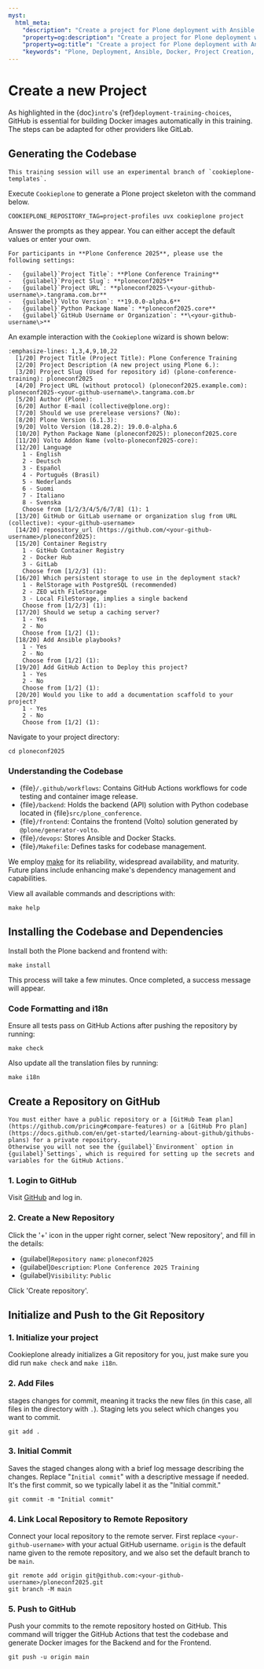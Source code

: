 ```yaml
---
myst:
  html_meta:
    "description": "Create a project for Plone deployment with Ansible and Docker"
    "property=og:description": "Create a project for Plone deployment with Ansible and Docker"
    "property=og:title": "Create a project for Plone deployment with Ansible and Docker"
    "keywords": "Plone, Deployment, Ansible, Docker, Project Creation, GitHub"
---
```


# Create a new Project

As highlighted in the {doc}`intro`'s {ref}`deployment-training-choices`, GitHub is essential for building Docker images automatically in this training.
The steps can be adapted for other providers like GitLab.

## Generating the Codebase

```{note}
This training session will use an experimental branch of `cookieplone-templates`.
```

Execute `Cookieplone` to generate a Plone project skeleton with the command below.

```shell
COOKIEPLONE_REPOSITORY_TAG=project-profiles uvx cookieplone project
```

Answer the prompts as they appear. You can either accept the default values or enter your own.

```{warning}
For participants in **Plone Conference 2025**, please use the following settings:

-   {guilabel}`Project Title`: **Plone Conference Training**
-   {guilabel}`Project Slug`: **ploneconf2025**
-   {guilabel}`Project URL`: **ploneconf2025-\<your-github-username\>.tangrama.com.br**
-   {guilabel}`Volto Version`: **19.0.0-alpha.6**
-   {guilabel}`Python Package Name`: **ploneconf2025.core**
-   {guilabel}`GitHub Username or Organization`: **\<your-github-username\>**
```

An example interaction with the `Cookieplone` wizard is shown below:

```{code-block} console
:emphasize-lines: 1,3,4,9,10,22
  [1/20] Project Title (Project Title): Plone Conference Training
  [2/20] Project Description (A new project using Plone 6.):
  [3/20] Project Slug (Used for repository id) (plone-conference-training): ploneconf2025
  [4/20] Project URL (without protocol) (ploneconf2025.example.com): ploneconf2025-<your-github-username\>.tangrama.com.br
  [5/20] Author (Plone):
  [6/20] Author E-mail (collective@plone.org):
  [7/20] Should we use prerelease versions? (No):
  [8/20] Plone Version (6.1.3):
  [9/20] Volto Version (18.28.2): 19.0.0-alpha.6
  [10/20] Python Package Name (ploneconf2025): ploneconf2025.core
  [11/20] Volto Addon Name (volto-ploneconf2025-core):
  [12/20] Language
    1 - English
    2 - Deutsch
    3 - Español
    4 - Português (Brasil)
    5 - Nederlands
    6 - Suomi
    7 - Italiano
    8 - Svenska
    Choose from [1/2/3/4/5/6/7/8] (1): 1
  [13/20] GitHub or GitLab username or organization slug from URL (collective): <your-github-username>
  [14/20] repository_url (https://github.com/<your-github-username>/ploneconf2025):
  [15/20] Container Registry
    1 - GitHub Container Registry
    2 - Docker Hub
    3 - GitLab
    Choose from [1/2/3] (1):
  [16/20] Which persistent storage to use in the deployment stack?
    1 - RelStorage with PostgreSQL (recommended)
    2 - ZEO with FileStorage
    3 - Local FileStorage, implies a single backend
    Choose from [1/2/3] (1):
  [17/20] Should we setup a caching server?
    1 - Yes
    2 - No
    Choose from [1/2] (1):
  [18/20] Add Ansible playbooks?
    1 - Yes
    2 - No
    Choose from [1/2] (1):
  [19/20] Add GitHub Action to Deploy this project?
    1 - Yes
    2 - No
    Choose from [1/2] (1):
  [20/20] Would you like to add a documentation scaffold to your project?
    1 - Yes
    2 - No
    Choose from [1/2] (1):
```

Navigate to your project directory:

```shell
cd ploneconf2025
```

### Understanding the Codebase

- {file}`/.github/workflows`: Contains GitHub Actions workflows for code testing and container image release.
- {file}`/backend`: Holds the backend (API) solution with Python codebase located in {file}`src/plone_conference`.
- {file}`/frontend`: Contains the frontend (Volto) solution generated by `@plone/generator-volto`.
- {file}`/devops`: Stores Ansible and Docker Stacks.
- {file}`/Makefile`: Defines tasks for codebase management.

We employ [make](https://www.gnu.org/software/make/) for its reliability, widespread availability, and maturity. Future plans include enhancing make's dependency management and capabilities.

View all available commands and descriptions with:

```shell
make help
```

## Installing the Codebase and Dependencies

Install both the Plone backend and frontend with:

```shell
make install
```

This process will take a few minutes. Once completed, a success message will appear.

### Code Formatting and i18n

Ensure all tests pass on GitHub Actions after pushing the repository by running:

```shell
make check
```

Also update all the translation files by running:

```shell
make i18n
```

## Create a Repository on GitHub

```{warning}
You must either have a public repository or a [GitHub Team plan](https://github.com/pricing#compare-features) or a [GitHub Pro plan](https://docs.github.com/en/get-started/learning-about-github/githubs-plans) for a private repository.
Otherwise you will not see the {guilabel}`Environment` option in {guilabel}`Settings`, which is required for setting up the secrets and variables for the GitHub Actions.`
```

### 1. Login to GitHub

Visit [GitHub](https://github.com) and log in.

### 2. Create a New Repository

Click the '+' icon in the upper right corner, select 'New repository', and fill in the details:

-   {guilabel}`Repository name`: `ploneconf2025`
-   {guilabel}`Description`: `Plone Conference 2025 Training`
-   {guilabel}`Visibility`: `Public`

Click 'Create repository'.

## Initialize and Push to the Git Repository

### 1. Initialize your project

Cookieplone already initializes a Git repository for you, just make sure you did run `make check` and `make i18n`.

### 2. Add Files

stages changes for commit, meaning it tracks the new files (in this case, all files in the directory with `.`). Staging lets you select which changes you want to commit.

```shell
git add .
```

### 3. Initial Commit

Saves the staged changes along with a brief log message describing the changes.
Replace "`Initial commit`" with a descriptive message if needed. It's the first commit,
so we typically label it as the "Initial commit."

```shell
git commit -m "Initial commit"
```

### 4. Link Local Repository to Remote Repository

Connect your local repository to the remote server. First replace `<your-github-username>` with your actual GitHub username.
`origin` is the default name given to the remote repository, and we also set the default branch to be `main`.

```shell
git remote add origin git@github.com:<your-github-username>/ploneconf2025.git
git branch -M main
```

### 5. Push to GitHub

Push your commits to the remote repository hosted on GitHub. This command will trigger the GitHub Actions that test the codebase and
generate Docker images for the Backend and for the Frontend.

```shell
git push -u origin main
```
